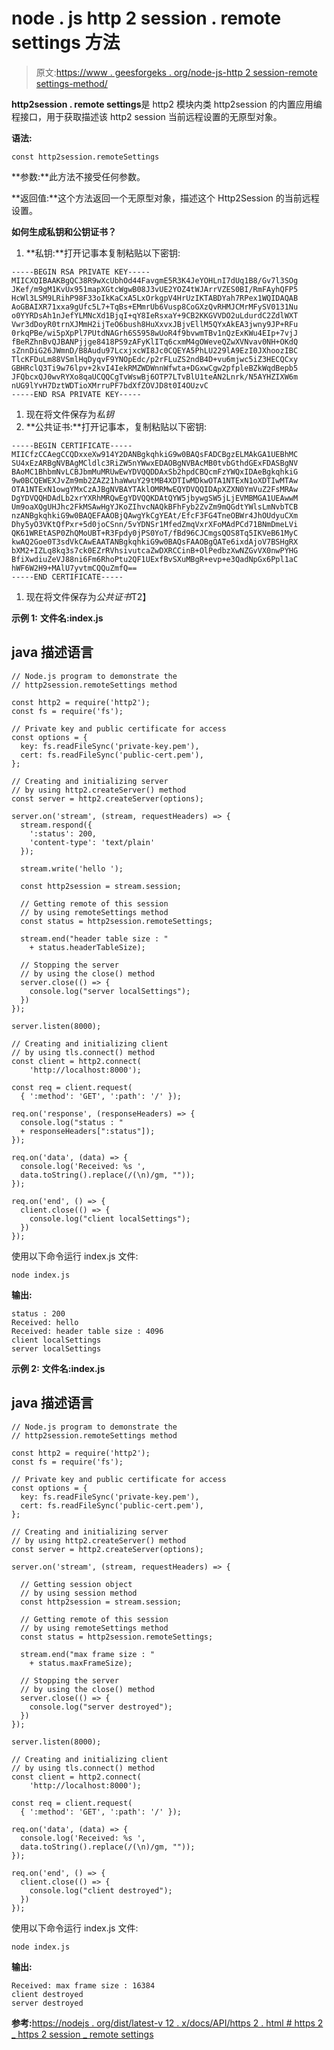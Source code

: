 # node . js http 2 session . remote settings 方法

> 原文:[https://www . geesforgeks . org/node-js-http 2 session-remote settings-method/](https://www.geeksforgeeks.org/node-js-http2session-remotesettings-method/)

**http2session . remote settings**是 http2 模块内类 http2session 的内置应用编程接口，用于获取描述该 http2 session 当前远程设置的无原型对象。

**语法:**

```
const http2session.remoteSettings
```

**参数:**此方法不接受任何参数。

**返回值:**这个方法返回一个无原型对象，描述这个 Http2Session 的当前远程设置。

**如何生成私钥和公钥证书？**

1.  **私钥:**打开记事本复制粘贴以下密钥:

```
-----BEGIN RSA PRIVATE KEY-----
MIICXQIBAAKBgQC38R9wXcUbhOd44FavgmE5R3K4JeYOHLnI7dUq1B8/Gv7l3SOg
JKef/m9gM1KvUx951mapXGtcWgwB08J3vUE2YOZ4tWJArrVZES0BI/RmFAyhQFP5
HcWl3LSM9LRihP98F33oIkKaCxA5LxOrkgpV4HrUzIKTABDYah7RPex1WQIDAQAB
AoGBAIXR71xxa9gUfc5L7+TqBs+EMmrUb6Vusp8CoGXzQvRHMJCMrMFySV0131Nu
o0YYRDsAh1nJefYLMNcXd1BjqI+qY8IeRsxaY+9CB2KKGVVDO2uLdurdC2ZdlWXT
Vwr3dDoyR0trnXJMmH2ijTeO6bush8HuXxvxJBjvEllM5QYxAkEA3jwny9JP+RFu
0rkqPBe/wi5pXpPl7PUtdNAGrh6S5958wUoR4f9bvwmTBv1nQzExKWu4EIp+7vjJ
fBeRZhnBvQJBANPjjge8418PS9zAFyKlITq6cxmM4gOWeveQZwXVNvav0NH+OKdQ
sZnnDiG26JWmnD/B8Audu97LcxjxcWI8Jc0CQEYA5PhLU229lA9EzI0JXhoozIBC
TlcKFDuLm88VSmlHqDyqvF9YNOpEdc/p2rFLuZS2ndB4D+vu6mjwc5iZ3HECQCxy
GBHRclQ3Ti9w76lpv+2kvI4IekRMZWDWnnWfwta+DGxwCgw2pfpleBZkWqdBepb5
JFQbcxQJ0wvRYXo8qaUCQQCgTvWswBj6OTP7LTvBlU1teAN2Lnrk/N5AYHZIXW6m
nUG9lYvH7DztWDTioXMrruPF7bdXfZOVJD8t0I4OUzvC
-----END RSA PRIVATE KEY-----
```

1.  现在将文件保存为*私钥*
2.  **公共证书:**打开记事本，复制粘贴以下密钥:

```
-----BEGIN CERTIFICATE-----
MIICfzCCAegCCQDxxeXw914Y2DANBgkqhkiG9w0BAQsFADCBgzELMAkGA1UEBhMC
SU4xEzARBgNVBAgMCldlc3RiZW5nYWwxEDAOBgNVBAcMB0tvbGthdGExFDASBgNV
BAoMC1BhbmNvLCBJbmMuMRUwEwYDVQQDDAxSb2hpdCBQcmFzYWQxIDAeBgkqhkiG
9w0BCQEWEXJvZm9mb2ZAZ21haWwuY29tMB4XDTIwMDkwOTA1NTExN1oXDTIwMTAw
OTA1NTExN1owgYMxCzAJBgNVBAYTAklOMRMwEQYDVQQIDApXZXN0YmVuZ2FsMRAw
DgYDVQQHDAdLb2xrYXRhMRQwEgYDVQQKDAtQYW5jbywgSW5jLjEVMBMGA1UEAwwM
Um9oaXQgUHJhc2FkMSAwHgYJKoZIhvcNAQkBFhFyb2ZvZm9mQGdtYWlsLmNvbTCB
nzANBgkqhkiG9w0BAQEFAAOBjQAwgYkCgYEAt/EfcF3FG4TneOBWr4JhOUdyuCXm
Dhy5yO3VKtQfPxr+5d0joCSnn/5vYDNSr1MfedZmqVxrXFoMAdPCd71BNmDmeLVi
QK61WREtASP0ZhQMoUBT+R3Fpdy0jPS0YoT/fBd96CJCmgsQOS8Tq5IKVeB61MyC
kwAQ2Goe0T3sdVkCAwEAATANBgkqhkiG9w0BAQsFAAOBgQATe6ixdAjoV7BSHgRX
bXM2+IZLq8kq3s7ck0EZrRVhsivutcaZwDXRCCinB+OlPedbzXwNZGvVX0nwPYHG
BfiXwdiuZeVJ88ni6Fm6RhoPtu2QF1UExfBvSXuMBgR+evp+e3QadNpGx6Ppl1aC
hWF6W2H9+MAlU7yvtmCQQuZmfQ==
-----END CERTIFICATE-----
```

1.  现在将文件保存为*公共证书*T2】

**示例 1:** **文件名:index.js**

## java 描述语言

```
// Node.js program to demonstrate the
// http2session.remoteSettings method

const http2 = require('http2');
const fs = require('fs');

// Private key and public certificate for access
const options = {
  key: fs.readFileSync('private-key.pem'),
  cert: fs.readFileSync('public-cert.pem'),
};

// Creating and initializing server
// by using http2.createServer() method
const server = http2.createServer(options);

server.on('stream', (stream, requestHeaders) => {
  stream.respond({
    ':status': 200,
    'content-type': 'text/plain'
  });

  stream.write('hello ');

  const http2session = stream.session;

  // Getting remote of this session
  // by using remoteSettings method
  const status = http2session.remoteSettings;

  stream.end("header table size : "
    + status.headerTableSize);

  // Stopping the server
  // by using the close() method
  server.close(() => {
    console.log("server localSettings");
  })
});

server.listen(8000);

// Creating and initializing client
// by using tls.connect() method
const client = http2.connect(
    'http://localhost:8000');

const req = client.request(
  { ':method': 'GET', ':path': '/' });

req.on('response', (responseHeaders) => {
  console.log("status : "
  + responseHeaders[":status"]);
});

req.on('data', (data) => {
  console.log('Received: %s ',
  data.toString().replace(/(\n)/gm, ""));
});

req.on('end', () => {
  client.close(() => {
    console.log("client localSettings");
  })
});
```

使用以下命令运行 index.js 文件:

```
node index.js
```

**输出:**

```
status : 200
Received: hello
Received: header table size : 4096
client localSettings
server localSettings
```

**示例 2:** **文件名:index.js**

## java 描述语言

```
// Node.js program to demonstrate the
// http2session.remoteSettings method

const http2 = require('http2');
const fs = require('fs');

// Private key and public certificate for access
const options = {
  key: fs.readFileSync('private-key.pem'),
  cert: fs.readFileSync('public-cert.pem'),
};

// Creating and initializing server
// by using http2.createServer() method
const server = http2.createServer(options);

server.on('stream', (stream, requestHeaders) => {

  // Getting session object
  // by using session method
  const http2session = stream.session;

  // Getting remote of this session
  // by using remoteSettings method
  const status = http2session.remoteSettings;

  stream.end("max frame size : "
    + status.maxFrameSize);

  // Stopping the server
  // by using the close() method
  server.close(() => {
    console.log("server destroyed");
  })
});

server.listen(8000);

// Creating and initializing client
// by using tls.connect() method
const client = http2.connect(
    'http://localhost:8000');

const req = client.request(
  { ':method': 'GET', ':path': '/' });

req.on('data', (data) => {
  console.log('Received: %s ',
  data.toString().replace(/(\n)/gm, ""));
});

req.on('end', () => {
  client.close(() => {
    console.log("client destroyed");
  }) 
});
```

使用以下命令运行 index.js 文件:

```
node index.js
```

**输出:**

```
Received: max frame size : 16384
client destroyed
server destroyed
```

**参考:**[https://nodejs . org/dist/latest-v 12 . x/docs/API/https 2 . html # https 2 _ https 2 session _ remote settings](https://nodejs.org/dist/latest-v12.x/docs/api/http2.html#http2_http2session_remotesettings)